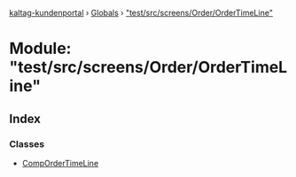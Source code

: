 [kaltag-kundenportal](../README.md) › [Globals](../globals.md) › ["test/src/screens/Order/OrderTimeLine"](_test_src_screens_order_ordertimeline_.md)

# Module: "test/src/screens/Order/OrderTimeLine"

## Index

### Classes

* [CompOrderTimeLine](../classes/_test_src_screens_order_ordertimeline_.compordertimeline.md)
